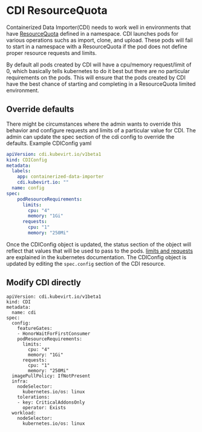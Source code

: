 # CDI ResourceQuota
Containerized Data Importer(CDI) needs to work well in environments that have [ResourceQuota](https://kubernetes.io/docs/tasks/administer-cluster/manage-resources/quota-memory-cpu-namespace/) defined in a namespace. CDI launches pods for various operations suchs as import, clone, and upload. These pods will fail to start in a namespace with a ResourceQuota if the pod does not define proper resource requests and limits.

By default all pods created by CDI will have a cpu/memory request/limit of 0, which basically tells kubernetes to do it best but there are no particular requirements on the pods. This will ensure that the pods created by CDI have the best chance of starting and completing in a ResourceQuota limited environment.

## Override defaults
There might be circumstances where the admin wants to override this behavior and configure requests and limits of a particular value for CDI. The admin can update the spec section of the cdi config to override the defaults.
Example CDIConfig yaml
```yaml
apiVersion: cdi.kubevirt.io/v1beta1
kind: CDIConfig
metadata:
  labels:
    app: containerized-data-importer
    cdi.kubevirt.io: ""
  name: config
spec:
    podResourceRequirements:
      limits:
        cpu: "4"
        memory: "1Gi"
      requests:
        cpu: "1"
        memory: "250Mi"

```

Once the CDIConfig object is updated, the status section of the object will reflect that values that will be used to pass to the pods. [limits and requests](https://kubernetes.io/docs/tasks/administer-cluster/manage-resources/memory-default-namespace/#motivation-for-default-memory-limits-and-requests) are explained in the kubernetes documentation.  The CDIConfig object is updated by editing the `spec.config` section of the CDI resource.

## Modify CDI directly
```
apiVersion: cdi.kubevirt.io/v1beta1
kind: CDI
metadata:
  name: cdi
spec:
  config:
    featureGates:
    - HonorWaitForFirstConsumer
    podResourceRequirements:
      limits:
        cpu: "4"
        memory: "1Gi"
      requests:
        cpu: "1"
        memory: "250Mi"
  imagePullPolicy: IfNotPresent
  infra:
    nodeSelector:
      kubernetes.io/os: linux
    tolerations:
    - key: CriticalAddonsOnly
      operator: Exists
  workload:
    nodeSelector:
      kubernetes.io/os: linux
```
